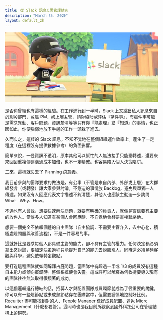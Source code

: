 ```yaml
---
title: 從 Slack 訊息反思管理結構
description: "March 25, 2020"
layout: default_zh
---
```


![cover](Think-Back-To-Mgmt-From-Private-Messages/cover.jpg)

是否你曾經也有這樣的經驗。在工作進行到一半時，Slack 上又跳出私人訊息來自於別的部門，或是 PM，或上層主管，請你協助或評估『某件事』，而這件事可能是需求異動、客戶問題、資訊釐清等等只有你『能處理』或『知道』的事情，也正因如此，你便腦弱地放下手邊的工作一頭栽了進去。


久而久之，這樣的 Slack 訊息，不知不覺地在整個組織運作效率上，產生了一定程度（在這裡沒有提供數據參考）的負面影響。


簡單來說，一是資訊不透明，原本其他可以幫忙的人無法接手只能聽轉述，還要來來回回重複傳達溝通成本加倍，也不一定精確。也容易陷入個人決策陷阱。

二來，這樣就失去了 Planning 的意義。


我目前參與的團隊要求的做法是，有公事（不管是來自內部、外部或上層）在大群組發言（或轉發）讓大家參與討論。不急迫的事情放 Backlog，避免與單獨一人傳達。如果沒有人回應代表文字描述不夠清楚，其他人也應該主動進一步詢問 What、Why、How。


不過也有人會說，想要快速解決問題，就要有明確的負責人，就像是寄信要有主要的收件人。當許多人知道有某個人會回應時，不自覺地會想要直接聯絡他。


想要一個完全不依賴個體的自主團隊（自主協調、不需要主管介入，去中心化，積極處理問題與改善流程），不是一件容易的事。


這就好比是要求每個人都具備主管的能力，卻不具有主管的權力。任何決定都必須拿出來討論，要加速決策過程只能提升自己的能力去說服別人，同時還必須足夠客觀與科學，避免依賴特定觀點。


要打造這種團隊就如同解拜占庭問題，當團隊中有超過一半或 1/3 的成員沒有這種自主能力或傾向擺爛時。整個系統便會失靈。這或許可以解釋為何敏捷要導入現有的團隊往往無法取得很顯著的成功。


以這個邏輯進行總結的話，招募人才與配置團隊成員環節就成為了很重要的關鍵。你可以有一些壞節點或未成熟節點存在團隊當中，但需要謹慎地控制好比例。Recuriter 盡可能找到對的人、People Manager 做好成員配置、避免 Micro Management（什麼都要管）。這同時也是我目前所觀察到國外科技公司在管理結構上的趨勢。
